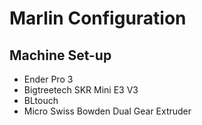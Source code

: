 # Marlin Configuration

## Machine Set-up

- Ender Pro 3
- Bigtreetech SKR Mini E3 V3
- BLtouch
- Micro Swiss Bowden Dual Gear Extruder